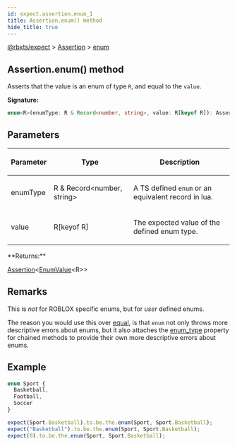 ```yaml
---
id: expect.assertion.enum_1
title: Assertion.enum() method
hide_title: true
---
```


[@rbxts/expect](./expect.md) &gt; [Assertion](./expect.assertion.md) &gt; [enum](./expect.assertion.enum_1.md)

## Assertion.enum() method

Asserts that the value is an enum of type `R`<!-- -->, and equal to the `value`<!-- -->.

**Signature:**

```typescript
enum<R>(enumType: R & Record<number, string>, value: R[keyof R]): Assertion<EnumValue<R>>;
```

## Parameters

<table><thead><tr><th>

Parameter


</th><th>

Type


</th><th>

Description


</th></tr></thead>
<tbody><tr><td>

enumType


</td><td>

R &amp; Record&lt;number, string&gt;


</td><td>

A TS defined `enum` or an equivalent record in lua.


</td></tr>
<tr><td>

value


</td><td>

R\[keyof R\]


</td><td>

The expected value of the defined enum type.


</td></tr>
</tbody></table>
**Returns:**

[Assertion](./expect.assertion.md)<!-- -->&lt;[EnumValue](./expect.enumvalue.md)<!-- -->&lt;R&gt;&gt;

## Remarks

This is _not_ for ROBLOX specific enums, but for _user_ defined enums.

The reason you would use this over [equal](./expect.assertion.shallowequal.md)<!-- -->, is that `enum` not only throws more descriptive errors about enums, but it also attaches the [enum_type](./expect.assertion.enum_type.md) property for chained methods to provide their own more descriptive errors about enums.

## Example


```ts
enum Sport {
  Basketball,
  Football,
  Soccer
}

expect(Sport.Basketball).to.be.the.enum(Sport, Sport.Basketball);
expect("Basketball").to.be.the.enum(Sport, Sport.Basketball);
expect(0).to.be.the.enum(Sport, Sport.Basketball);
```
